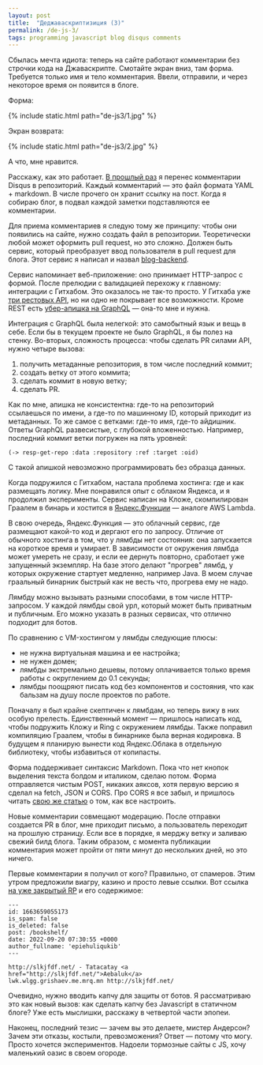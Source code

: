 ```yaml
---
layout: post
title:  "Деджаваскриптизиция (3)"
permalink: /de-js-3/
tags: programming javascript blog disqus comments
---
```


Сбылась мечта идиота: теперь на сайте работают комментарии без строчки кода на Джаваскрипте. Смотайте экран вниз, там форма. Требуется только имя и тело комментария. Ввели, отправили, и через некоторое время он появится в блоге.

Форма:

{% include static.html path="de-js3/1.jpg" %}

Экран возврата:

{% include static.html path="de-js3/2.jpg" %}

А что, мне нравится.

Расскажу, как это работает. [В прошлый раз](/de-js-2/) я перенес комментарии Disqus в репозиторий. Каждый комментарий — это файл формата YAML + markdown. В числе прочего он хранит ссылку на пост. Когда я собираю блог, в подвал каждой заметки подставляются ее комментарии.

[blog-backend]: https://github.com/igrishaev/blog-backend

Для приема комментариев я следую тому же принципу: чтобы они появились на сайте, нужно создать файл в репозитории. Теоретически любой может оформить pull request, но это сложно. Должен быть сервис, который преобразует ввод пользователя в pull request для блога. Этот сервис я написал и назвал [blog-backend][blog-backend].

[gh-rest]: https://docs.github.com/en/rest

[gh-graphql]: https://docs.github.com/en/graphql

Сервис напоминает веб-приложение: оно принимает HTTP-запрос с формой. После прелюдии с валидацией перехожу к главному: интеграции с Гитхабом. Это оказалось не так-то просто. У Гитхаба уже [три рестовых API][gh-rest], но ни одно не покрывает все возможности. Кроме REST есть [убер-апишка на GraphQL][gh-graphql] — она-то мне и нужна.

Интеграция с GraphQL была нелегкой: это самобытный язык и вещь в себе. Если бы в текущем проекте не было GraphQL, я бы полез на стенку. Во-вторых, сложность процесса: чтобы сделать PR силами API, нужно четыре вызова:

1. получить метаданные репозитория, в том числе последний коммит;
2. создать ветку от этого коммита;
3. сделать коммит в новую ветку;
4. сделать PR.

Как по мне, апишка не консистентна: где-то на репозиторий ссылаешься по имени, а где-то по машинному ID, который приходит из метаданных. То же самое с ветками: где-то имя, где-то айдишник. Ответы GraphQL развесистые, с глубокой вложенностью. Например, последний коммит ветки погружен на пять уровней:

~~~
(-> resp-get-repo :data :repository :ref :target :oid)
~~~

С такой апишкой невозможно программировать без образца данных.

[yc-func]: https://cloud.yandex.ru/docs/functions/concepts/

Когда подружился с Гитхабом, настала проблема хостинга: где и как размещать логику. Мне понравился опыт с облаком Яндекса, и я продолжил эксперименты. Сервис написан на Кложе, скомпилирован Граалем в бинарь и хостится в [Яндекс.Функции][yc-func] — аналоге AWS Lambda.

В свою очередь, Яндекс.Функция — это облачный сервис, где размещают какой-то код и дергают его по запросу. Отличие от обычного хостинга в том, что у лямбды нет состояния: она запускается на короткое время и умирает. В зависимости от окружения лямбда может умереть не сразу, и если ее дернуть повторно, сработает уже запущенный экземпляр. На базе этого делают "прогрев" лямбд, у которых окружение стартует медленно, например Java. В моем случае граальный бинарник быстрый как не весть что, прогрева ему не надо.

Лямбду можно вызывать разными способами, в том числе HTTP-запросом. У каждой лямбды свой урл, который может быть приватным и публичным. Его можно указать в разных сервисах, что отлично подходит для ботов.

По сравнению с VM-хостингом у лямбды следующие плюсы:

- не нужна виртуальная машина и ее настройка;
- не нужен домен;
- лямбды экстремально дешевы, потому оплачивается только время работы с округлением до 0.1 секунды;
- лямбды поощряют писать код без компонентов и состояния, что как бальзам на душу после проектов по работе.

Поначалу я был крайне скептичен к лямбдам, но теперь вижу в них особую прелесть. Единственный момент — пришлось написать код, чтобы подружить Кложу и Ring с окружением лямбды. Также поправил компиляцию Граалем, чтобы в бинарнике была верная кодировка. В будущем я планирую вынести код Яндекс.Облака в отдельную библиотеку, чтобы избавиться от копипасты.

Форма поддерживает синтаксис Markdown. Пока что нет кнопок выделения текста болдом и италиком, сделаю потом. Форма отправляется чистым POST, никаких аяксов, хотя первую версию я сделал на fetch, JSON и CORS. Про CORS я все забыл, и пришлось читать [свою же статью](/cors/) о том, как все настроить.

Новые комментарии совмещают модерацию. После отправки создается PR в блог, мне приходит письмо, а пользователь переходит на прошлую страницу. Если все в порядке, я мерджу ветку и заливаю свежий билд блога. Таким образом, с момента публикации комментария может пройти от пяти минут до нескольких дней, но это ничего.

[pr-viagra]: https://github.com/igrishaev/blog/pull/120/files

Первые комментарии я получил от кого? Правильно, от спамеров. Этим утром предложили виагру, казино и просто левые ссылки. Вот ссылка [на уже закрытый RP][pr-viagra] и его содержимое:

~~~
---
id: 1663659055173
is_spam: false
is_deleted: false
post: /bookshelf/
date: 2022-09-20 07:30:55 +0000
author_fullname: 'epiehuliqukib'
---

http://slkjfdf.net/ - Tatacatay <a href="http://slkjfdf.net/">Aebaluk</a>
lwk.wlgg.grishaev.me.mrq.mn http://slkjfdf.net/
~~~

Очевидно, нужно вводить капчу для защиты от ботов. Я рассматриваю это как новый вызов: как сделать капчу без Javascript в статичном блоге? Уже есть мыслишки, расскажу в четвертой части эпопеи.

Наконец, последний тезис — зачем вы это делаете, мистер Андерсон? Зачем эти отказы, костыли, превозможения? Ответ — потому что могу. Просто хочется экспериментов. Надоели тормозные сайты с JS, хочу маленький оазис в своем огороде.
